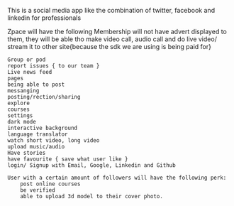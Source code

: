 This is a social media app like the combination of twitter, facebook and linkedin for professionals

Zpace will have the following
    Membership will not have advert displayed to them, they will be able tho make video call, audio call and do live video/ stream it to other site{because the sdk we are using is being paid for}

    Group or pod
    report issues { to our team }
    Live news feed
    pages
    being able to post
    messanging
    posting/rection/sharing
    explore
    courses
    settings
    dark mode
    interactive background
    language translator
    watch short video, long video
    upload music/audio
    Have stories
    have favourite { save what user like }
    login/ Signup with Email, Google, Linkedin and Github

    User with a certain amount of followers will have the following perk:
        post online courses
        be verified
        able to upload 3d model to their cover photo.
